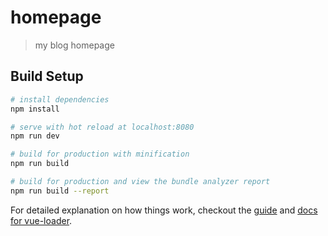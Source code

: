 # homepage

> my blog homepage 

## Build Setup

``` bash
# install dependencies
npm install 

# serve with hot reload at localhost:8080
npm run dev

# build for production with minification
npm run build 

# build for production and view the bundle analyzer report
npm run build --report
``` 

For detailed explanation on how things work, checkout the [guide](http://vuejs-templates.github.io/webpack/) and [docs for vue-loader](http://vuejs.github.io/vue-loader).
